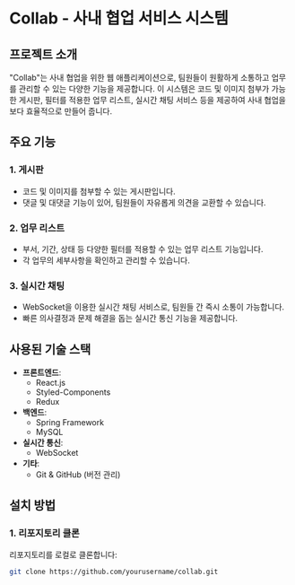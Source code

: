 # Collab - 사내 협업 서비스 시스템

## 프로젝트 소개
"Collab"는 사내 협업을 위한 웹 애플리케이션으로, 팀원들이 원활하게 소통하고 업무를 관리할 수 있는 다양한 기능을 제공합니다. 이 시스템은 코드 및 이미지 첨부가 가능한 게시판, 필터를 적용한 업무 리스트, 실시간 채팅 서비스 등을 제공하여 사내 협업을 보다 효율적으로 만들어 줍니다.

## 주요 기능
### 1. **게시판**
- 코드 및 이미지를 첨부할 수 있는 게시판입니다.
- 댓글 및 대댓글 기능이 있어, 팀원들이 자유롭게 의견을 교환할 수 있습니다.

### 2. **업무 리스트**
- 부서, 기간, 상태 등 다양한 필터를 적용할 수 있는 업무 리스트 기능입니다.
- 각 업무의 세부사항을 확인하고 관리할 수 있습니다.

### 3. **실시간 채팅**
- WebSocket을 이용한 실시간 채팅 서비스로, 팀원들 간 즉시 소통이 가능합니다.
- 빠른 의사결정과 문제 해결을 돕는 실시간 통신 기능을 제공합니다.

## 사용된 기술 스택
- **프론트엔드**:
  - React.js
  - Styled-Components
  - Redux
- **백엔드**:
  - Spring Framework
  - MySQL
- **실시간 통신**:
  - WebSocket
- **기타**:
  - Git & GitHub (버전 관리)

## 설치 방법
### 1. 리포지토리 클론
리포지토리를 로컬로 클론합니다:

```bash
git clone https://github.com/yourusername/collab.git
